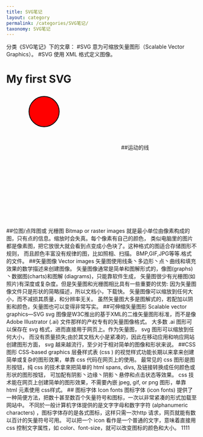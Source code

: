 ```yaml
---
title: SVG笔记
layout: category
permalink: /categories/SVG笔记/
taxonomy: SVG笔记
---
```


分类《SVG笔记》下的文章：
#SVG 意为可缩放矢量图形（Scalable Vector Graphics）。
#SVG 使用 XML 格式定义图像。
<!DOCTYPE html>
<html>
<body>
<h1>My first SVG</h1>
<svg xmlns="http://www.w3.org/2000/svg" version="1.1">
   <circle cx="100" cy="50" r="40" stroke="black" stroke-width="2" fill="red" />
</svg> 
</body>
</html>
##运动的线
<div class="container">
    <div class="line-wrap">
        <svg version="1.1" xmlns="http://www.w3.org/2000/svg" xmlns:xlink="http://www.w3.org/1999/xlink" xml:space="preserve" class="circle-load-rect-svg" width="300" height="200" viewbox="0 0 600 400">
            <polyline points="5 5, 575 5, 575 200, 5 200" fill="none" class="g-rect-path"/>
            <polyline points="5 5, 575 5, 575 200, 5 200" fill="none" class="g-rect-fill"/>
        </svg>
    </div>
</div>
##位图/点阵图或 光栅图 Bitmap or raster images
就是最小单位由像素构成的图，只有点的信息。缩放时会失真。每个像素有自己的颜色，
类似电脑里的图片都是像素图，把它放很大就会看到点变成小色块了。这种格式的图适合存储图形不规则，
而且颜色丰富没有规律的图，比如照相、扫描。 BMP,GIF,JPG等等.格式的文件。
##矢量图像 Vector images 
矢量图使用线条丶多边形丶点丶曲线和填充效果的数学描述来创建图像。
矢量图像通常是简单和图解形式的，像图(graphs)丶数据图(charts)和图解 (diagrams)，只能靠软件生成，
矢量图很少有光栅图(如照片)有深度或复杂度。但是矢量图和光栅图相比具有一些重要的优势: 
因为矢量图像文件只是形状的简略描述，所以文档小，下载快。 
矢量图像可以缩放到任何大小，而不减损其质量，和分辨率无关。 
虽然矢量图大多是图解式的，若配加以阴影和颜色，矢量图也可以变得非常写实。 
##可伸缩矢量图形 Scalable vector graphics—SVG 
svg 图像是W3C推出的基于XML的二维矢量图形标准，而不是像 Adobe Illustrator (.ai) 文件那样的产权专有的矢量图像格式。
大多数 .ai 图形可以保存在 svg 格式，进而直接用于网页上。作为矢量图， svg 图形可以缩放到任何大小，
而没有质量损失;由於其文档大小是紧凑的，因此在移动应用和响应网站创建图形方面， svg 越来越流行，至少对于相对简单的图像和形状来说。
##CSS 图形  CSS-based graphics 
层叠样式表 (css ) 的视觉样式功能长期以来拿来创建简单或复杂的图形效果，单靠 css 代码在网页上的使用。
最常见的 css 图形是图形按钮，纯 css 的技术拿來把简单的 html spans, divs, 及链接转换成任何颜色或形状的图形按钮，
可加配有阴影丶边缘丶阴影丶悬停和点击状态等效果。
css 技术能在网页上创建简单的图形效果，不需要內嵌 jpeg, gif, or png 图形，单靠 html 元素使用 css样式。
## 图标字体 Icon fonts 
图标字体 (icon fonts) 提供了一种简便方法，把数十甚至数百个矢量符号和图标，一次以非常紧凑的形式加载至网站中。
不同於一般计算机字体提供的是文字字母和数字字符 (alphanumeric characters) ，图标字体存的是各式图标，这样只需一次http 请求，网页就能有数以百计的矢量符号可用。
可以把一个 icon 看作是一个普通的文字，意味着直接用 css 控制文字属性，如 color、font-size，就可以改变图标的颜色和大小。
1111



